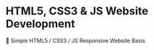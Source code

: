# HTML5, CSS3 & JS Website Development

:triangular_flag_on_post: Simple HTML5 / CSS3 / JS Responsive Website Basis
